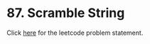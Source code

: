 
# 87. Scramble String

Click [here](https://leetcode.com/problems/scramble-string/) for the leetcode problem statement.
